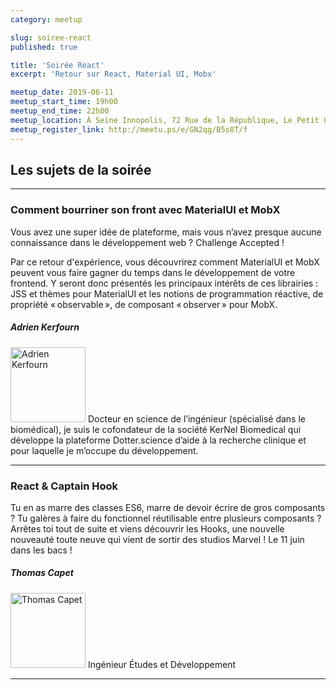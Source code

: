 ```yaml
---
category: meetup

slug: soiree-react
published: true

title: 'Soirée React'
excerpt: 'Retour sur React, Material UI, Mobx'

meetup_date: 2019-06-11
meetup_start_time: 19h00
meetup_end_time: 22h00
meetup_location: À Seine Innopolis, 72 Rue de la République, Le Petit Quevilly
meetup_register_link: http://meetu.ps/e/GN2qg/B5s8T/f
---
```


## Les sujets de la soirée

---

### Comment bourriner son front avec MaterialUI et MobX

Vous avez une super idée de plateforme, mais vous n’avez presque aucune connaissance dans le développement web ? Challenge Accepted !

Par ce retour d'expérience, vous découvrirez comment MaterialUI et MobX peuvent vous faire gagner du temps dans le développement de votre frontend. Y seront donc présentés les principaux intérêts de ces librairies : JSS et thèmes pour MaterialUI et les notions de programmation réactive, de propriété « observable », de composant « observer » pour MobX.

##### Adrien Kerfourn

<img src="/images/meetups/speakers/adrien-kerfourn.jpg" alt="Adrien Kerfourn" width="120" class="alignleft" />
Docteur en science de l’ingénieur (spécialisé dans le biomédical), je suis le cofondateur de la société KerNel Biomedical qui développe la plateforme Dotter.science d’aide à la recherche clinique et pour laquelle je m’occupe du développement.

---

### React & Captain Hook

Tu en as marre des classes ES6, marre de devoir écrire de gros composants ? Tu
galères à faire du fonctionnel réutilisable entre plusieurs composants ? Arrêtes
toi tout de suite et viens découvrir les Hooks, une nouvelle nouveauté toute
neuve qui vient de sortir des studios Marvel ! Le 11 juin dans les bacs !

##### Thomas Capet

<img src="/images/meetups/speakers/default.png" alt="Thomas Capet" width="120" class="alignleft" />
Ingénieur Études et Développement

---
